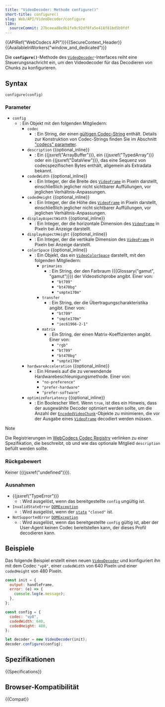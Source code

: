 ```yaml
---
title: "VideoDecoder: Methode configure()"
short-title: configure()
slug: Web/API/VideoDecoder/configure
l10n:
  sourceCommit: 27bceead8e9b1fe9c92df0fa5e418f81bd5b9fdf
---
```


{{APIRef("WebCodecs API")}}{{SecureContext_Header}}{{AvailableInWorkers("window_and_dedicated")}}

Die **`configure()`**-Methode des [`VideoDecoder`](/de/docs/Web/API/VideoDecoder)-Interfaces reiht eine Steuerungsnachricht ein, um den Videodecoder für das Decodieren von Chunks zu konfigurieren.

## Syntax

```js-nolint
configure(config)
```

### Parameter

- `config`
  - : Ein Objekt mit den folgenden Mitgliedern:
    - `codec`
      - : Ein String, der einen [gültigen Codec-String](https://www.w3.org/TR/webcodecs-codec-registry/#video-codec-registry) enthält. Details zur Konstruktion von Codec-Strings finden Sie im Abschnitt ["codecs" parameter](/de/docs/Web/Media/Guides/Formats/codecs_parameter#codec_options_by_container).
    - `description` {{optional_inline}}
      - : Ein {{jsxref("ArrayBuffer")}}, ein {{jsxref("TypedArray")}} oder ein {{jsxref("DataView")}}, das eine Sequenz von codecspezifischen Bytes enthält, allgemein als Extradata bekannt.
    - `codedWidth` {{optional_inline}}
      - : Ein Integer, der die Breite des [`VideoFrame`](/de/docs/Web/API/VideoFrame) in Pixeln darstellt, einschließlich jeglicher nicht sichtbarer Auffüllungen, vor jeglichen Verhältnis-Anpassungen.
    - `codedHeight` {{optional_inline}}
      - : Ein Integer, der die Höhe des [`VideoFrame`](/de/docs/Web/API/VideoFrame) in Pixeln darstellt, einschließlich jeglicher nicht sichtbarer Auffüllungen, vor jeglichen Verhältnis-Anpassungen.
    - `displayAspectWidth` {{optional_inline}}
      - : Ein Integer, der die horizontale Dimension des [`VideoFrame`](/de/docs/Web/API/VideoFrame) in Pixeln bei Anzeige darstellt.
    - `displayAspectHeight` {{optional_inline}}
      - : Ein Integer, der die vertikale Dimension des [`VideoFrame`](/de/docs/Web/API/VideoFrame) in Pixeln bei Anzeige darstellt.
    - `colorSpace` {{optional_inline}}
      - : Ein Objekt, das ein [`VideoColorSpace`](/de/docs/Web/API/VideoColorSpace) darstellt, mit den folgenden Mitgliedern:
        - `primaries`
          - : Ein String, der den Farbraum ({{Glossary("gamut", "gamut")}}) der Videostichprobe angibt. Einer von:
            - `"bt709"`
            - `"bt470bg"`
            - `"smpte170m"`
        - `transfer`
          - : Ein String, der die Übertragungscharakteristika angibt. Einer von:
            - `"bt709"`
            - `"smpte170m"`
            - `"iec61966-2-1"`
        - `matrix`
          - : Ein String, der einen Matrix-Koeffizienten angibt. Einer von:
            - `"rgb"`
            - `"bt709"`
            - `"bt470bg"`
            - `"smpte170m"`
    - `hardwareAcceleration` {{optional_inline}}
      - : Ein Hinweis auf die zu verwendende Hardwarebeschleunigungsmethode. Einer von:
        - `"no-preference"`
        - `"prefer-hardware"`
        - `"prefer-software"`
    - `optimizeForLatency` {{optional_inline}}
      - : Ein Boolescher Wert. Wenn `true`, ist dies ein Hinweis, dass der ausgewählte Decoder optimiert werden sollte, um die Anzahl der [`EncodedVideoChunk`](/de/docs/Web/API/EncodedVideoChunk)-Objekte zu minimieren, die vor der Ausgabe eines [`VideoFrame`](/de/docs/Web/API/VideoFrame) decodiert werden müssen.

> [!NOTE]
> Die Registrierungen im [WebCodecs Codec Registry](https://www.w3.org/TR/webcodecs-codec-registry/#audio-codec-registry) verlinken zu einer Spezifikation, die beschreibt, ob und wie das optionale Mitglied `description` befüllt werden sollte.

### Rückgabewert

Keiner ({{jsxref("undefined")}}).

### Ausnahmen

- {{jsxref("TypeError")}}
  - : Wird ausgelöst, wenn das bereitgestellte `config` ungültig ist.
- `InvalidStateError` [`DOMException`](/de/docs/Web/API/DOMException)
  - : Wird ausgelöst, wenn der [`state`](/de/docs/Web/API/VideoDecoder/state) `"closed"` ist.
- `NotSupportedError` [`DOMException`](/de/docs/Web/API/DOMException)
  - : Wird ausgelöst, wenn das bereitgestellte `config` gültig ist, aber der User-Agent keinen Codec bereitstellen kann, der dieses Profil decodieren kann.

## Beispiele

Das folgende Beispiel erstellt einen neuen [`VideoDecoder`](/de/docs/Web/API/VideoDecoder) und konfiguriert ihn mit dem Codec `"vp8"`, einer `codedWidth` von 640 Pixeln und einer `codedHeight` von 480 Pixeln.

```js
const init = {
  output: handleFrame,
  error: (e) => {
    console.log(e.message);
  },
};

const config = {
  codec: "vp8",
  codedWidth: 640,
  codedHeight: 480,
};

let decoder = new VideoDecoder(init);
decoder.configure(config);
```

## Spezifikationen

{{Specifications}}

## Browser-Kompatibilität

{{Compat}}
